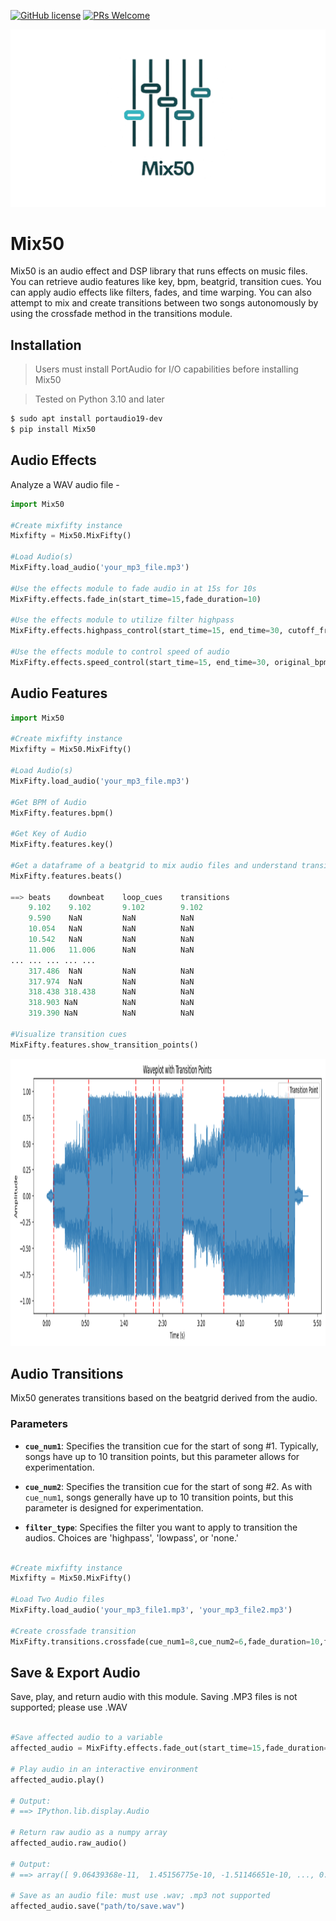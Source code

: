 
[![GitHub license](https://img.shields.io/github/license/Naereen/StrapDown.js.svg)](https://github.com/Naereen/StrapDown.js/blob/master/LICENSE)
[![PRs Welcome](https://img.shields.io/badge/PRs-welcome-brightgreen.svg?style=flat-square)](http://makeapullrequest.com)

<picture>
  <source srcset="./Images/mix50-inverted.png" media="(prefers-color-scheme: dark)" />
  <img src="./Images/transparent3.png" alt="Your image description">
</picture>

# Mix50
Mix50 is an audio effect and DSP library that runs effects on music files. 
You can retrieve audio features like key, bpm, beatgrid, transition cues. You can apply audio effects like filters, fades, and time warping. You can also attempt to mix and create transitions between two songs autonomously by using the crossfade method in the transitions module.


## Installation

> Users must install PortAudio for I/O capabilities before installing Mix50

> Tested on Python 3.10 and later

```bash
$ sudo apt install portaudio19-dev 
$ pip install Mix50
```

## Audio Effects 
Analyze a WAV audio file -
```python
import Mix50

#Create mixfifty instance
Mixfifty = Mix50.MixFifty()

#Load Audio(s)
MixFifty.load_audio('your_mp3_file.mp3')

#Use the effects module to fade audio in at 15s for 10s
MixFifty.effects.fade_in(start_time=15,fade_duration=10)

#Use the effects module to utilize filter highpass
MixFifty.effects.highpass_control(start_time=15, end_time=30, cutoff_freq=1000)

#Use the effects module to control speed of audio
MixFifty.effects.speed_control(start_time=15, end_time=30, original_bpm=126, new_bpm=120)
```

## Audio Features 

```python
import Mix50

#Create mixfifty instance
Mixfifty = Mix50.MixFifty()

#Load Audio(s)
MixFifty.load_audio('your_mp3_file.mp3')

#Get BPM of Audio
MixFifty.features.bpm()

#Get Key of Audio
MixFifty.features.key()

#Get a dataframe of a beatgrid to mix audio files and understand transition cues
MixFifty.features.beats()

==> beats    downbeat    loop_cues    transitions
    9.102    9.102       9.102        9.102
    9.590    NaN         NaN          NaN
    10.054   NaN         NaN          NaN
    10.542   NaN         NaN          NaN
    11.006   11.006      NaN          NaN
... ... ... ... ...
    317.486  NaN         NaN          NaN
    317.974  NaN         NaN          NaN
    318.438 318.438      NaN          NaN
    318.903 NaN          NaN          NaN
    319.390 NaN          NaN          NaN

#Visualize transition cues
MixFifty.features.show_transition_points()

```
<p align="center">
  <img width="1000" height="460" src="./Images/transition_cues.png">
</p>


## Audio Transitions

Mix50 generates transitions based on the beatgrid derived from the audio.

### Parameters

- **`cue_num1`**: Specifies the transition cue for the start of song #1. Typically, songs have up to 10 transition points, but this parameter allows for experimentation.
  
- **`cue_num2`**: Specifies the transition cue for the start of song #2. As with `cue_num1`, songs generally have up to 10 transition points, but this parameter is designed for experimentation.

- **`filter_type`**: Specifies the filter you want to apply to transition the audios. Choices are 'highpass', 'lowpass', or 'none.'
```python

#Create mixfifty instance
Mixfifty = Mix50.MixFifty()

#Load Two Audio files
MixFifty.load_audio('your_mp3_file1.mp3', 'your_mp3_file2.mp3')

#Create crossfade transition
MixFifty.transitions.crossfade(cue_num1=8,cue_num2=6,fade_duration=10,filter_type='none')
```

## Save & Export Audio

Save, play, and return audio with this module. Saving .MP3 files is not supported; please use .WAV

```python

#Save affected audio to a variable 
affected_audio = MixFifty.effects.fade_out(start_time=15,fade_duration=15)

# Play audio in an interactive environment
affected_audio.play()

# Output:
# ==> IPython.lib.display.Audio

# Return raw audio as a numpy array
affected_audio.raw_audio()

# Output:
# ==> array([ 9.06439368e-11,  1.45156775e-10, -1.51146651e-10, ..., 0.00000000e+00,  0.00000000e+00,  0.00000000e+00])

# Save as an audio file: must use .wav; .mp3 not supported
affected_audio.save("path/to/save.wav")

```
